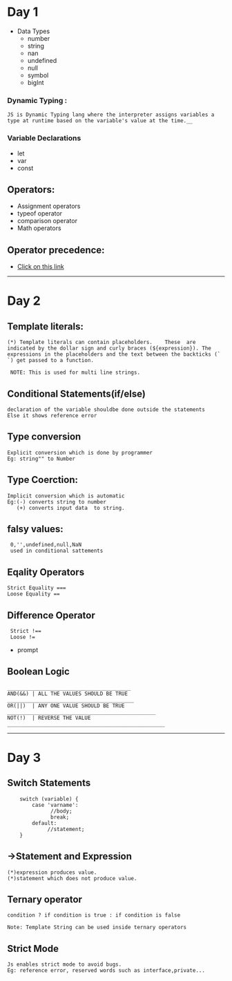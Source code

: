 
# Day 1

- Data Types
  - number
  - string
  - nan
  - undefined
  - null 
  - symbol
  - bigInt

### Dynamic Typing :

    JS is Dynamic Typing lang where the interpreter assigns variables a type at runtime based on the variable's value at the time.__

### Variable Declarations
- let
- var 
- const

## Operators:
- Assignment operators
- typeof operator
- comparison operator
- Math operators

## Operator precedence:

- [Click on this link](https://developer.mozilla.org/en-US/docs/Web/JavaScript/Reference/Operators/Operator_Precedence)

----------------------------------------------------

# Day 2

## Template literals:
    (*) Template literals can contain placeholders.    These  are indicated by the dollar sign and curly braces (${expression}). The expressions in the placeholders and the text between the backticks (` `) get passed to a function.

     NOTE: This is used for multi line strings.


## Conditional Statements(if/else)
    declaration of the variable shouldbe done outside the statements
    Else it shows reference error

## Type conversion
    Explicit conversion which is done by programmer
    Eg: string"" to Number

## Type Coerction:
    Implicit conversion which is automatic
    Eg:(-) converts string to number
       (+) converts input data  to string.

## falsy values:
     0,'',undefined,null,NaN
     used in conditional sattements

## Eqality Operators
    Strict Equality ===
    Loose Equality ==

## Difference Operator
     Strict !==
     Loose !=

- prompt

## Boolean Logic 
    ________________________________________
    AND(&&) | ALL THE VALUES SHOULD BE TRUE
    _________________________________________
    OR(||)  | ANY ONE VALUE SHOULD BE TRUE
    ________________________________________________
    NOT(!)  | REVERSE THE VALUE
    ___________________________________________________
  


----------------------------------------------------

# Day 3

## Switch Statements
        switch (variable) {
            case 'varname':
                  //body;
                  break;
            default:
                 //statement;
        }

## ->Statement and Expression
    (*)expression produces value.
    (*)statement which does not produce value.

## Ternary operator
    condition ? if condition is true : if condition is false

    Note: Template String can be used inside ternary operators

## Strict Mode
    Js enables strict mode to avoid bugs.
    Eg: reference error, reserved words such as interface,private...

